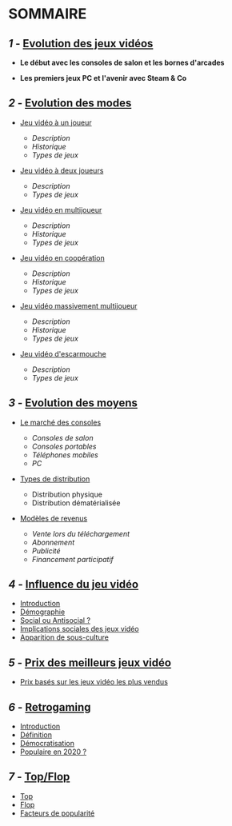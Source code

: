 # **SOMMAIRE**

## **_1_ -** [Evolution des jeux vidéos](Evolution_JV.md)

- **Le début avec les consoles de salon et les bornes d'arcades**

- **Les premiers jeux PC et l'avenir avec Steam & Co**

## **_2_ -** [Evolution des modes](Evolution_des_modes.md)

- [Jeu vidéo à un joueur](Evolution_des_modes.md#jeu-video-a-un-joueur)
  - *Description*
  - *Historique*
  - *Types de jeux*

- [Jeu vidéo à deux joueurs](Evolution_des_modes.md#jeu-video-a-deux-joueurs)
  - *Description*
  - *Types de jeux*

- [Jeu vidéo en multijoueur](Evolution_des_modes.md#jeu-video-en-multijoueur)
  - *Description*
  - *Historique*
  - *Types de jeux*

- [Jeu vidéo en coopération](Evolution_des_modes.md#jeu-video-en-cooperation)
  - *Description*
  - *Historique*
  - *Types de jeux*

- [Jeu vidéo massivement multijoueur](Evolution_des_modes.md#jeu-video-massivement-multijoueur)
  - *Description*
  - *Historique*
  - *Types de jeux*

- [Jeu vidéo d'escarmouche](Evolution_des_modes.md#jeu-video-d'escarmouche)
  - *Description*
  - *Types de jeux*

## **_3_ -** [Evolution des moyens](Evolution_des_moyens.md)
- [Le marché des consoles](Evolution_des_moyens.md#le-marche-des-consoles)
  - *Consoles de salon*
  - *Consoles portables*
  - *Téléphones mobiles*
  - *PC*

- [Types de distribution](Evolution_des_moyens.md#types-de-distribution)
  - Distribution physique
  - Distribution dématérialisée 

- [Modèles de revenus](Evolution_des_moyens.md#modeles-de-revenus)
  - *Vente lors du téléchargement*
  - *Abonnement*
  - *Publicité* 
  - *Financement participatif*

## **_4_ -** [Influence du jeu vidéo](Influence_JV_Culture.md)
- [Introduction](Influence_JV_Culture.md#introduction)
- [Démographie](Influence_JV_Culture.md#démographie)
- [Social ou Antisocial ?](Influence_JV_Culture.md#social-ou-antisocial-?)
- [Implications sociales des jeux vidéo](Influence_JV_Culture.md#implications-sociales-des-jeux-vidéo)
- [Apparition de sous-culture](Influence_JV_Culture.md#apparition-de-sous-culture)

## **_5_ -** [Prix des meilleurs jeux vidéo](Prix_des_meilleurs_JV.md)
- [Prix basés sur les jeux vidéo les plus vendus](Prix_des_meilleurs_JV.md#prix-basés-sur-les-jeux-vidéo-les-plus-vendus)

## **_6_ -** [Retrogaming](Retrogaming.md)
- [Introduction](Retrogaming.md#qu'est-ce-que-c'est-?)
- [Définition](Retrogaming.md#oui-mais-ça-veut-dire-quoi-?)
- [Démocratisation](Retrogaming.md#qui-joue-à-ces-jeux-vidéo-?)
- [Populaire en 2020 ?](Retrogaming.md#mais-est-ce-que-ça-devient-populaire-?)

## **_7_ -** [Top/Flop](Top_flop.md)
- [Top](Top_flop.md#top)
- [Flop](Top_flop.md#flop)
- [Facteurs de popularité](Top_flop.md#les-différents-facteurs)


